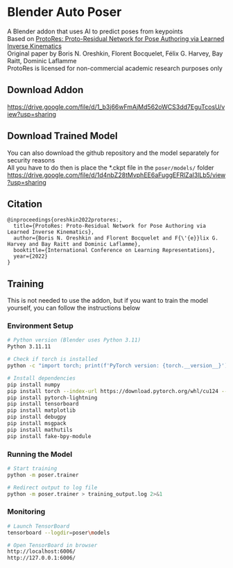 # Blender Auto Poser

A Blender addon that uses AI to predict poses from keypoints<br>
Based on [ProtoRes: Proto-Residual Network for Pose Authoring via Learned Inverse Kinematics](https://arxiv.org/abs/2106.01981)<br>
Original paper by Boris N. Oreshkin, Florent Bocquelet, Félix G. Harvey, Bay Raitt, Dominic Laflamme<br>
ProtoRes is licensed for non-commercial academic research purposes only<br>

## Download Addon

https://drive.google.com/file/d/1_b3j66wFmAjMd562oWCS3dd7EguTcosU/view?usp=sharing

## Download Trained Model

You can also download the github repository and the model separately for security reasons<br>
All you have to do then is place the \*.ckpt file in the `poser/models/` folder<br>
https://drive.google.com/file/d/1d4nbZ28tMvphEE6aFuggEFRlZaI3lLb5/view?usp=sharing

## Citation

```
@inproceedings{oreshkin2022protores:,
  title={ProtoRes: Proto-Residual Network for Pose Authoring via Learned Inverse Kinematics},
  author={Boris N. Oreshkin and Florent Bocquelet and F{\'{e}}lix G. Harvey and Bay Raitt and Dominic Laflamme},
  booktitle={International Conference on Learning Representations},
  year={2022}
}
```

## Training
This is not needed to use the addon, but if you want to train the model yourself, you can follow the instructions below

### Environment Setup


```bash
# Python version (Blender uses Python 3.11)
Python 3.11.11

# Check if torch is installed
python -c "import torch; print(f'PyTorch version: {torch.__version__}'); print(f'CUDA available: {torch.cuda.is_available()}'); print(f'CUDA version: {torch.version.cuda}'); print(f'GPU device name: {torch.cuda.get_device_name(0)}' if torch.cuda.is_available() else 'No GPU available')"

# Install dependencies
pip install numpy
pip install torch --index-url https://download.pytorch.org/whl/cu124 --force-reinstall
pip install pytorch-lightning
pip install tensorboard
pip install matplotlib
pip install debugpy
pip install msgpack
pip install mathutils
pip install fake-bpy-module
```

### Running the Model

```bash
# Start training
python -m poser.trainer

# Redirect output to log file
python -m poser.trainer > training_output.log 2>&1
```

### Monitoring

```bash
# Launch TensorBoard
tensorboard --logdir=poser\models

# Open TensorBoard in browser
http://localhost:6006/
http://127.0.0.1:6006/
```
